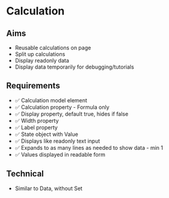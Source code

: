 Calculation
===========

Aims
----

- Reusable calculations on page
- Split up calculations
- Display readonly data
- Display data temporarily for debugging/tutorials

Requirements
------------

- ✅ Calculation model element
- ✅ Calculation property - Formula only
- ✅ Display property, default true, hides if false
- ✅ Width property
- ✅ Label property
- ✅ State object with Value
- ✅ Displays like readonly text input
- ✅ Expands to as many lines as needed to show data - min 1
- ✅ Values displayed in readable form

Technical
---------

- Similar to Data, without Set